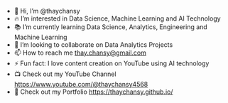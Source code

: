 - 👋 Hi, I’m @thaychansy
- :fire: I’m interested in Data Science, Machine Learning and AI Technology
- :books: I’m currently learning Data Science, Analytics, Engineering and Machine Learning
- :100: I’m looking to collaborate on Data Analytics Projects
- 📫 How to reach me thay.chansy@gmail.com
- ⚡ Fun fact: I love content creation on YouTube using AI technology
- :tv: Check out my YouTube Channel https://www.youtube.com/@thaychansy4568
- 👀 Check out my Portfolio https://thaychansy.github.io/

<!---
thaychansy/thaychansy is a ✨ special ✨ repository because its `README.md` (this file) appears on your GitHub profile.
You can click the Preview link to take a look at your changes.
--->
